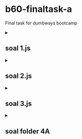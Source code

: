 # b60-finaltask-a
Final task for dumbways bootcamp

<details>
    <summary><h2>soal 1.js</h2></summary>
    <img src = "https://github.com/asamarsal/asa-marsal-b60-finaltask-a/blob/main/4/image/hasil1.PNG"/>
</details>

<details>
    <summary><h2>soal 2.js</h2></summary>
    <img src = "https://github.com/asamarsal/asa-marsal-b60-finaltask-a/blob/main/4/image/hasil2.PNG"/>
</details>

<details>
    <summary><h2>soal 3.js</h2></summary>
    <img src = "https://github.com/asamarsal/asa-marsal-b60-finaltask-a/blob/main/4/image/hasil3.PNG"/>
</details>

<details>
    <details>
        <summary><h3>View</h3></summary>
        <h4>Tampilkan seluruh data dari table heroes beserta type dari hero tersebut</h4>
        <img src = "https://github.com/asamarsal/asa-marsal-b60-finaltask-a/blob/main/4/image/view/1.PNG"/>
        <h4>Tampilkan seluruh data heroes berdasarkan type tertentu</h4>
        <img src = "https://github.com/asamarsal/asa-marsal-b60-finaltask-a/blob/main/4/image/view/2.PNG"/>
        <h4>Tampilkan spesifik data heroes dengan typenya</h4>
        <img src = "https://github.com/asamarsal/asa-marsal-b60-finaltask-a/blob/main/4/image/view/3a.PNG"/>
        <img src = "https://github.com/asamarsal/asa-marsal-b60-finaltask-a/blob/main/4/image/view/3b.PNG"/>
    </details>
    <summary><h2>soal folder 4A</h2></summary>
    <details>
        <summary><h3>Screen shootkan juga hasil query POST / menambah data.</h3></summary>
        <img src = "https://github.com/asamarsal/asa-marsal-b60-finaltask-a/blob/main/4/image/insert/1a.PNG"/>
        <img src = "https://github.com/asamarsal/asa-marsal-b60-finaltask-a/blob/main/4/image/insert/1b.PNG"/>
        <img src = "https://github.com/asamarsal/asa-marsal-b60-finaltask-a/blob/main/4/image/insert/2a.PNG"/>
        <img src = "https://github.com/asamarsal/asa-marsal-b60-finaltask-a/blob/main/4/image/insert/2b.PNG"/>
        <img src = "https://github.com/asamarsal/asa-marsal-b60-finaltask-a/blob/main/4/image/insert/3a.PNG"/>
        <img src = "https://github.com/asamarsal/asa-marsal-b60-finaltask-a/blob/main/4/image/insert/3b.PNG"/>
    </details>
</details>
